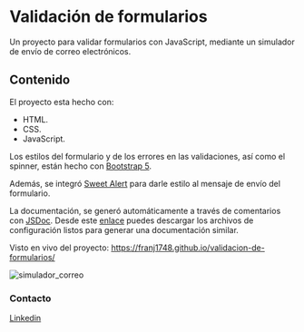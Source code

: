 # Validación de formularios

Un proyecto para validar formularios con JavaScript, mediante un simulador de envío de correo electrónicos. 

## Contenido

El proyecto esta hecho con: 

* HTML.
* CSS.
* JavaScript. 

Los estilos del formulario y de los errores en las validaciones, así como el spinner, están hecho con [Bootstrap 5](https://getbootstrap.com/). 

Además, se integró [Sweet Alert](https://sweetalert.js.org/) para darle estilo al mensaje de envío del formulario. 

La documentación, se generó automáticamente a través de comentarios con [JSDoc](https://jsdoc.app/). Desde este [enlace](https://github.com/franj1748/configuracion-jsdoc.git) puedes descargar los archivos de configuración listos para generar una documentación similar. 

Visto en vivo del proyecto: https://franj1748.github.io/validacion-de-formularios/

![simulador_correo](https://accesoweb.online/images/simulador_correo/simulador.png)


### Contacto 

[Linkedin](https://www.linkedin.com/in/francisco-elis-24506b209)

